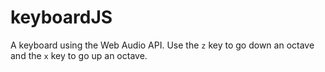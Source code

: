 # keyboardJS
A keyboard using the Web Audio API. Use the `z` key to go down an octave and the `x` key to go up an octave.
